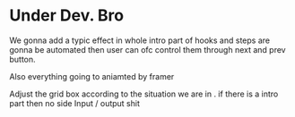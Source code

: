 # Under Dev. Bro

We gonna add a typic effect in whole intro part of hooks and steps are gonna be automated then user can ofc control them through next and prev button.

Also everything going to aniamted by framer

Adjust the grid box according to the situation we are in . if there is a intro part then no side Input / output shit

